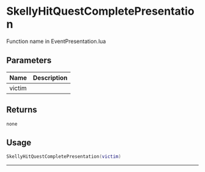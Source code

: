 # SkellyHitQuestCompletePresentation

Function name in EventPresentation.lua

## Parameters

| Name   | Description |
| ------ | ----------- |
| victim |             |

## Returns

`none`

## Usage

```lua
SkellyHitQuestCompletePresentation(victim)
```

---
